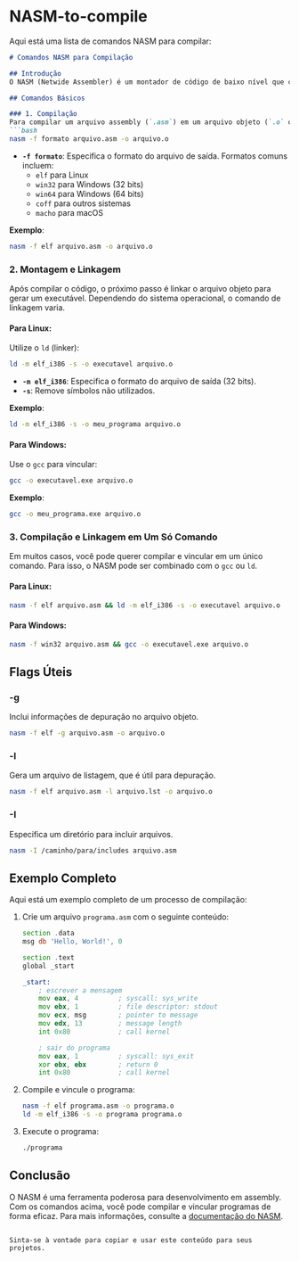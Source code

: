 # NASM-to-compile
 Aqui está uma lista de comandos NASM para compilar:

```markdown
# Comandos NASM para Compilação

## Introdução
O NASM (Netwide Assembler) é um montador de código de baixo nível que converte código assembly em código de máquina. Este guia fornece os comandos básicos para compilar e vincular programas escritos em assembly usando o NASM.

## Comandos Básicos

### 1. Compilação
Para compilar um arquivo assembly (`.asm`) em um arquivo objeto (`.o` ou `.obj`), use o comando:
```bash
nasm -f formato arquivo.asm -o arquivo.o
```
- **`-f formato`**: Especifica o formato do arquivo de saída. Formatos comuns incluem:
  - `elf` para Linux
  - `win32` para Windows (32 bits)
  - `win64` para Windows (64 bits)
  - `coff` para outros sistemas
  - `macho` para macOS

**Exemplo**:
```bash
nasm -f elf arquivo.asm -o arquivo.o
```

### 2. Montagem e Linkagem
Após compilar o código, o próximo passo é linkar o arquivo objeto para gerar um executável. Dependendo do sistema operacional, o comando de linkagem varia.

#### Para Linux:
Utilize o `ld` (linker):
```bash
ld -m elf_i386 -s -o executavel arquivo.o
```
- **`-m elf_i386`**: Especifica o formato do arquivo de saída (32 bits).
- **`-s`**: Remove símbolos não utilizados.

**Exemplo**:
```bash
ld -m elf_i386 -s -o meu_programa arquivo.o
```

#### Para Windows:
Use o `gcc` para vincular:
```bash
gcc -o executavel.exe arquivo.o
```

**Exemplo**:
```bash
gcc -o meu_programa.exe arquivo.o
```

### 3. Compilação e Linkagem em Um Só Comando
Em muitos casos, você pode querer compilar e vincular em um único comando. Para isso, o NASM pode ser combinado com o `gcc` ou `ld`.

#### Para Linux:
```bash
nasm -f elf arquivo.asm && ld -m elf_i386 -s -o executavel arquivo.o
```

#### Para Windows:
```bash
nasm -f win32 arquivo.asm && gcc -o executavel.exe arquivo.o
```

## Flags Úteis

### -g
Inclui informações de depuração no arquivo objeto.
```bash
nasm -f elf -g arquivo.asm -o arquivo.o
```

### -l
Gera um arquivo de listagem, que é útil para depuração.
```bash
nasm -f elf arquivo.asm -l arquivo.lst -o arquivo.o
```

### -I
Especifica um diretório para incluir arquivos.
```bash
nasm -I /caminho/para/includes arquivo.asm
```

## Exemplo Completo

Aqui está um exemplo completo de um processo de compilação:

1. Crie um arquivo `programa.asm` com o seguinte conteúdo:
   ```asm
   section .data
   msg db 'Hello, World!', 0

   section .text
   global _start

   _start:
       ; escrever a mensagem
       mov eax, 4          ; syscall: sys_write
       mov ebx, 1          ; file descriptor: stdout
       mov ecx, msg        ; pointer to message
       mov edx, 13         ; message length
       int 0x80            ; call kernel

       ; sair do programa
       mov eax, 1          ; syscall: sys_exit
       xor ebx, ebx        ; return 0
       int 0x80            ; call kernel
   ```

2. Compile e vincule o programa:
   ```bash
   nasm -f elf programa.asm -o programa.o
   ld -m elf_i386 -s -o programa programa.o
   ```

3. Execute o programa:
   ```bash
   ./programa
   ```

## Conclusão
O NASM é uma ferramenta poderosa para desenvolvimento em assembly. Com os comandos acima, você pode compilar e vincular programas de forma eficaz. Para mais informações, consulte a [documentação do NASM](https://www.nasm.us/doc/).
```

Sinta-se à vontade para copiar e usar este conteúdo para seus projetos.
